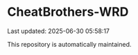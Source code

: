 # CheatBrothers-WRD

Last updated: 2025-06-30 05:58:17

This repository is automatically maintained.
